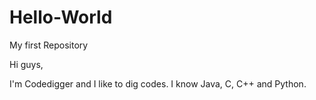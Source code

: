 # Hello-World

My first Repository

Hi guys,

 I'm Codedigger and I like to dig codes. I know Java, C, C++ and Python.
